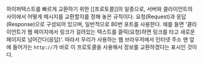 하이퍼텍스트를 빠르게 교환하기 위한 [[프로토콜]]의 일종으로, 서버와 클라이언트의 사이에서 어떻게 메시지를 교환할지를 정해 놓은 규칙이다. 요청(Request)과 응답(Response)으로 구성되어 있으며, 일반적으로 80번 포트를 사용한다. 예를 들면 '클라이언트가 웹 페이지에서 링크가 걸려있는 텍스트를 클릭(요청)하면 링크를 타고 새로운 페이지로 넘어간다(응답)'. 따라서 우리가 사용하는 웹 브라우저에서 인터넷 주소 맨 앞에 들어가는 `http://`가 바로 이 프로토콜을 사용해서 정보를 교환하겠다는 표시인 것이다.